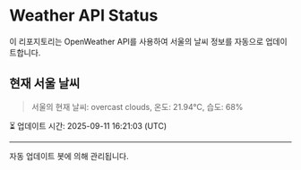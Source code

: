 
# Weather API Status

이 리포지토리는 OpenWeather API를 사용하여 서울의 날씨 정보를 자동으로 업데이트합니다.

## 현재 서울 날씨
> 서울의 현재 날씨: overcast clouds, 온도: 21.94°C, 습도: 68%

⏳ 업데이트 시간: 2025-09-11 16:21:03 (UTC)

---
자동 업데이트 봇에 의해 관리됩니다.
